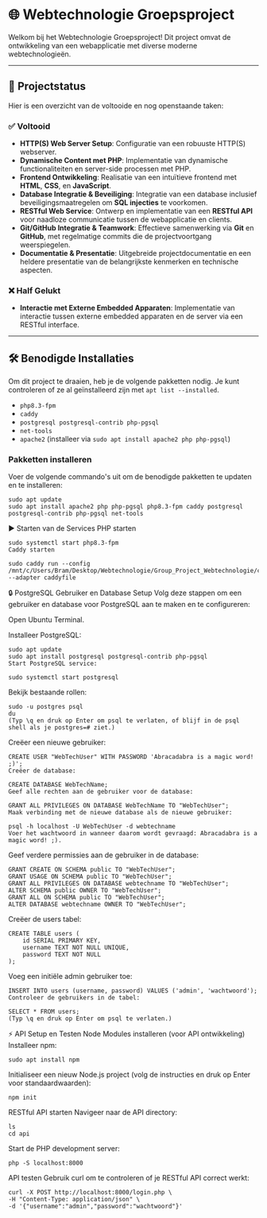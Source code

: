 # 🌐 Webtechnologie Groepsproject

Welkom bij het Webtechnologie Groepsproject! Dit project omvat de ontwikkeling van een webapplicatie met diverse moderne webtechnologieën.

---

## 🚀 Projectstatus

Hier is een overzicht van de voltooide en nog openstaande taken:

### ✅ Voltooid

* **HTTP(S) Web Server Setup**: Configuratie van een robuuste HTTP(S) webserver.
* **Dynamische Content met PHP**: Implementatie van dynamische functionaliteiten en server-side processen met PHP.
* **Frontend Ontwikkeling**: Realisatie van een intuïtieve frontend met **HTML**, **CSS**, en **JavaScript**.
* **Database Integratie & Beveiliging**: Integratie van een database inclusief beveiligingsmaatregelen om **SQL injecties** te voorkomen.
* **RESTful Web Service**: Ontwerp en implementatie van een **RESTful API** voor naadloze communicatie tussen de webapplicatie en clients.
* **Git/GitHub Integratie & Teamwork**: Effectieve samenwerking via **Git** en **GitHub**, met regelmatige commits die de projectvoortgang weerspiegelen.
* **Documentatie & Presentatie**: Uitgebreide projectdocumentatie en een heldere presentatie van de belangrijkste kenmerken en technische aspecten.
  
### ❌ Half Gelukt

* **Interactie met Externe Embedded Apparaten**: Implementatie van interactie tussen externe embedded apparaten en de server via een RESTful interface.

---

## 🛠️ Benodigde Installaties

Om dit project te draaien, heb je de volgende pakketten nodig. Je kunt controleren of ze al geïnstalleerd zijn met `apt list --installed`.

* `php8.3-fpm`
* `caddy`
* `postgresql postgresql-contrib php-pgsql`
* `net-tools`
* `apache2` (installeer via `sudo apt install apache2 php php-pgsql`)

### Pakketten installeren

Voer de volgende commando's uit om de benodigde pakketten te updaten en te installeren:

```
sudo apt update
sudo apt install apache2 php php-pgsql php8.3-fpm caddy postgresql postgresql-contrib php-pgsql net-tools
```
▶️ Starten van de Services
PHP starten
```
sudo systemctl start php8.3-fpm
Caddy starten
```
```
sudo caddy run --config /mnt/c/Users/Bram/Desktop/Webtechnologie/Group_Project_Webtechnologie/caddyfile --adapter caddyfile
```
🔒 PostgreSQL Gebruiker en Database Setup
Volg deze stappen om een gebruiker en database voor PostgreSQL aan te maken en te configureren:

Open Ubuntu Terminal.

Installeer PostgreSQL:

```
sudo apt update
sudo apt install postgresql postgresql-contrib php-pgsql
Start PostgreSQL service:
```

```
sudo systemctl start postgresql
```
Bekijk bestaande rollen:
```
sudo -u postgres psql
du
(Typ \q en druk op Enter om psql te verlaten, of blijf in de psql shell als je postgres=# ziet.)
```
Creëer een nieuwe gebruiker:

```
CREATE USER "WebTechUser" WITH PASSWORD 'Abracadabra is a magic word! ;)';
Creëer de database:
```
```
CREATE DATABASE WebTechName;
Geef alle rechten aan de gebruiker voor de database:
```
```
GRANT ALL PRIVILEGES ON DATABASE WebTechName TO "WebTechUser";
Maak verbinding met de nieuwe database als de nieuwe gebruiker:
```
```
psql -h localhost -U WebTechUser -d webtechname
Voer het wachtwoord in wanneer daarom wordt gevraagd: Abracadabra is a magic word! ;).
```
Geef verdere permissies aan de gebruiker in de database:
```
GRANT CREATE ON SCHEMA public TO "WebTechUser";
GRANT USAGE ON SCHEMA public TO "WebTechUser";
GRANT ALL PRIVILEGES ON DATABASE webtechname TO "WebTechUser";
ALTER SCHEMA public OWNER TO "WebTechUser";
GRANT ALL ON SCHEMA public TO "WebTechUser";
ALTER DATABASE webtechname OWNER TO "WebTechUser";
```
Creëer de users tabel:
```
CREATE TABLE users (
    id SERIAL PRIMARY KEY,
    username TEXT NOT NULL UNIQUE,
    password TEXT NOT NULL
);
```
Voeg een initiële admin gebruiker toe:
```
INSERT INTO users (username, password) VALUES ('admin', 'wachtwoord');
Controleer de gebruikers in de tabel:
```
```
SELECT * FROM users;
(Typ \q en druk op Enter om psql te verlaten.)
```
⚡ API Setup en Testen
Node Modules installeren (voor API ontwikkeling)
Installeer npm:
```
sudo apt install npm
```
Initialiseer een nieuw Node.js project (volg de instructies en druk op Enter voor standaardwaarden):
```
npm init
```
RESTful API starten
Navigeer naar de API directory:
```
ls
cd api
```

Start de PHP development server:
```
php -S localhost:8000
```
API testen
Gebruik curl om te controleren of je RESTful API correct werkt:
```
curl -X POST http://localhost:8000/login.php \
-H "Content-Type: application/json" \
-d '{"username":"admin","password":"wachtwoord"}'
```
